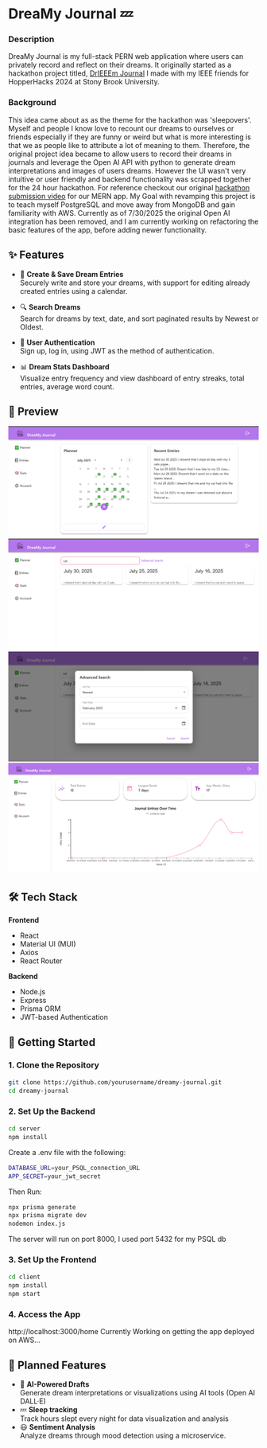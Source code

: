 # DreaMy Journal 💤

### Description
DreaMy Journal is my full-stack PERN web application where users can privately record and reflect on their dreams. It originally started as a hackathon project titled, [DrIEEEm Journal](https://github.com/ChrisLobato/DrIEEEm-Journal) I made with my IEEE friends for HopperHacks 2024 at Stony Brook University. 

### Background
This idea came about as as the theme for the hackathon was 'sleepovers'. Myself and people I know love to recount our dreams to ourselves or friends especially if they are funny or weird but what is more interesting is that we as people like to attribute a lot of meaning to them. Therefore, the original project idea became to allow users to record their dreams in journals and leverage the Open AI API with python to generate dream interpretations and images of users dreams. However the UI wasn't very intuitive or user friendly and backend functionality was scrapped together for the 24 hour hackathon. For reference checkout our original [hackathon submission video](https://www.youtube.com/watch?v=9KkpKWbTrF8&t=5s&ab_channel=JaimaChoudhury) for our MERN app. My Goal with revamping this project is to teach myself PostgreSQL and move away from MongoDB and gain familiarity with AWS. Currently as of 7/30/2025 the original Open AI integration has been removed, and I am currently working on refactoring the basic features of the app, before adding newer functionality.

## ✨ Features

- 📝 **Create & Save Dream Entries**  
  Securely write and store your dreams, with support for editing already created entries using a calendar.

- 🔍 **Search Dreams**  
  Search for dreams by text, date, and sort paginated results by Newest or Oldest.

- 🔐 **User Authentication**  
  Sign up, log in, using JWT as the method of authentication.

- 📊 **Dream Stats Dashboard**  
  Visualize entry frequency and view dashboard of entry streaks, total entries, average word count.

## 📸 Preview

![Planner Page](./assets/Planner.png)
![Entry Page](./assets/searchEntry.png)
![Advanced Search](./assets/AdvancedSearch.png)
![Stats page](./assets/Dashboard.png)
## 🛠️ Tech Stack

**Frontend**  
- React  
- Material UI (MUI)  
- Axios  
- React Router  

**Backend**  
- Node.js  
- Express  
- Prisma ORM  
- JWT-based Authentication  


## 🚀 Getting Started

### 1. Clone the Repository

```bash
git clone https://github.com/yourusername/dreamy-journal.git
cd dreamy-journal
```
### 2. Set Up the Backend
```bash
cd server
npm install
```
Create a .env file with the following:
```bash
DATABASE_URL=your_PSQL_connection_URL
APP_SECRET=your_jwt_secret
```
Then Run:
```bash
npx prisma generate
npx prisma migrate dev
nodemon index.js
```
The server will run on port 8000, I used port 5432 for my PSQL db
### 3. Set Up the Frontend
```bash
cd client
npm install
npm start
```

### 4. Access the App
http://localhost:3000/home
Currently Working on getting the app deployed on AWS...

## 👀 Planned Features
- 🌌 **AI-Powered Drafts**  
  Generate dream interpretations or visualizations using AI tools (Open AI DALL·E)
- 💤 **Sleep tracking**  
  Track hours slept every night for data visualization and analysis
- 😃 **Sentiment Analysis**   
  Analyze dreams through mood detection using a microservice.  
